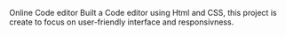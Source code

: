 Online Code editor
Built a Code editor using Html and CSS, this project is create to focus on user-friendly interface
 and responsivness.
